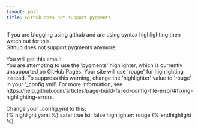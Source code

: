 ```yaml
---
layout: post
title: Github does not support pygments
---
```



If you are blogging using github and are using syntax highlighting then watch out for this.<br>
Github does not support pygments anymore.<br>
<p>
You will get this email:<br>
You are attempting to use the 'pygments' highlighter, which is currently unsupported on GitHub Pages. Your site will use 'rouge' for highlighting instead. To suppress this warning, change the 'highlighter' value to 'rouge' in your '_config.yml'. For more information, see https://help.github.com/articles/page-build-failed-config-file-error/#fixing-highlighting-errors.
</p>

Change your _config.yml to this:<br>
{% highlight yaml %}
safe: true
lsi: false
highlighter: rouge 
{% endhighlight %}


